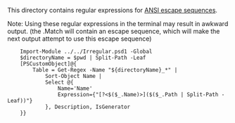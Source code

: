 ﻿This directory contains regular expressions for [ANSI escape sequences](https://en.wikipedia.org/wiki/ANSI_escape_code).

Note:  Using these regular expressions in the terminal may result in awkward output.  (the .Match will contain an escape sequence, which will make the next output attempt to use this escape sequence)

~~~PipeScript{
    Import-Module ../../Irregular.psd1 -Global
    $directoryName = $pwd | Split-Path -Leaf     
    [PSCustomObject]@{
        Table = Get-Regex -Name "${directoryName}_*" |
            Sort-Object Name |
            Select @{
                Name='Name'
                Expression={"[?<$($_.Name)>]($($_.Path | Split-Path -Leaf))"}
            }, Description, IsGenerator
    }}
~~~